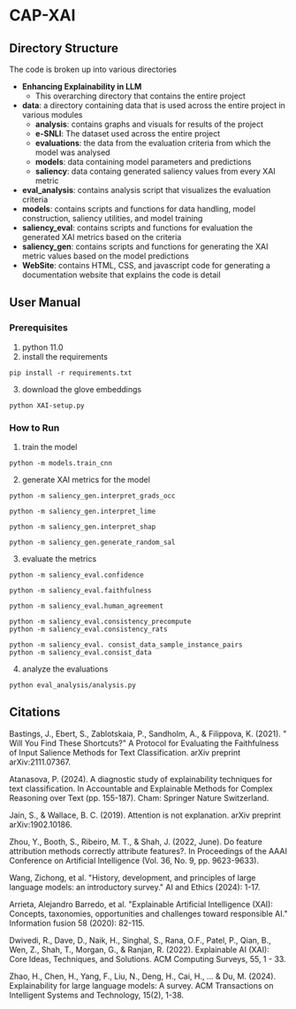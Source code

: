 # CAP-XAI
## Directory Structure
The code is broken up into various directories
* **Enhancing Explainability in LLM**
    * This overarching directory that contains the entire project
* **data**: a directory containing data that is used across the entire project in various modules
    * **analysis**: contains graphs and visuals for results of the project
    * **e-SNLI**: The dataset used across the entire project
    * **evaluations**: the data from the evaluation criteria from which the model was analysed
    * **models**: data containing model parameters and predictions
    * **saliency**: data containg generated saliency values from every XAI metric
* **eval_analysis**: contains analysis script that visualizes the evaluation criteria
* **models**: contains scripts and functions for data handling, model construction, saliency utilities, and model training
* **saliency_eval**: contains scripts and functions for evaluation the generated XAI metrics based on the criteria
* **saliency_gen**: contains scripts and functions for generating the XAI metric values based on the model predictions
* **WebSite**: contains HTML, CSS, and javascript code for generating a documentation website that explains the code is detail

## User Manual
### Prerequisites
1. python 11.0
2. install the requirements
```
pip install -r requirements.txt
```
3. download the glove embeddings
```
python XAI-setup.py
```
### How to Run
1. train the model
```
python -m models.train_cnn
```
2. generate XAI metrics for the model
```
python -m saliency_gen.interpret_grads_occ

python -m saliency_gen.interpret_lime

python -m saliency_gen.interpret_shap

python -m saliency_gen.generate_random_sal
```
3. evaluate the metrics
```
python -m saliency_eval.confidence

python -m saliency_eval.faithfulness

python -m saliency_eval.human_agreement

python -m saliency_eval.consistency_precompute
python -m saliency_eval.consistency_rats

python -m saliency_eval. consist_data_sample_instance_pairs
python -m saliency_eval.consist_data
```
4. analyze the evaluations
```
python eval_analysis/analysis.py
```

## Citations
Bastings, J., Ebert, S., Zablotskaia, P., Sandholm, A., &
Filippova, K. (2021). " Will You Find These Shortcuts?" A
Protocol for Evaluating the Faithfulness of Input Salience
Methods for Text Classification. arXiv preprint
arXiv:2111.07367.

Atanasova, P. (2024). A diagnostic study of explainability
techniques for text classification. In Accountable and
Explainable Methods for Complex Reasoning over Text (pp.
155-187). Cham: Springer Nature Switzerland.

Jain, S., & Wallace, B. C. (2019). Attention is not
explanation. arXiv preprint arXiv:1902.10186.

Zhou, Y., Booth, S., Ribeiro, M. T., & Shah, J. (2022, June).
Do feature attribution methods correctly attribute features?.
In Proceedings of the AAAI Conference on Artificial
Intelligence (Vol. 36, No. 9, pp. 9623-9633).

Wang, Zichong, et al. "History, development, and principles of large language models: an introductory survey." AI and Ethics (2024): 1-17.

Arrieta, Alejandro Barredo, et al. "Explainable Artificial Intelligence (XAI): Concepts, taxonomies, opportunities and challenges toward responsible AI." Information fusion 58 (2020): 82-115.

Dwivedi, R., Dave, D., Naik, H., Singhal, S., Rana, O.F., Patel, P., Qian, B., Wen, Z., Shah, T., Morgan, G., & Ranjan, R. (2022). Explainable AI (XAI): Core Ideas, Techniques, and Solutions. ACM Computing Surveys, 55, 1 - 33.

Zhao, H., Chen, H., Yang, F., Liu, N., Deng, H., Cai, H., ... & Du, M. (2024). Explainability for large language models: A survey. ACM Transactions on Intelligent Systems and Technology, 15(2), 1-38.

